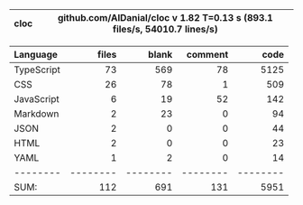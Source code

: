
cloc|github.com/AlDanial/cloc v 1.82  T=0.13 s (893.1 files/s, 54010.7 lines/s)
--- | ---

Language|files|blank|comment|code
:-------|-------:|-------:|-------:|-------:
TypeScript|73|569|78|5125
CSS|26|78|1|509
JavaScript|6|19|52|142
Markdown|2|23|0|94
JSON|2|0|0|44
HTML|2|0|0|23
YAML|1|2|0|14
--------|--------|--------|--------|--------
SUM:|112|691|131|5951
